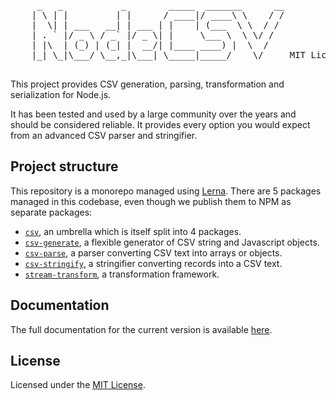 
<pre>
     _   _           _        _____  _______      __
    | \ | |         | |      / ____|/ ____\ \    / /
    |  \| | ___   __| | ___ | |    | (___  \ \  / /
    | . ` |/ _ \ / _` |/ _ \| |     \___ \  \ \/ /
    | |\  | (_) | (_| |  __/| |____ ____) |  \  /
    |_| \_|\___/ \__,_|\___| \_____|_____/    \/     MIT License

</pre>

This project provides CSV generation, parsing, transformation and serialization for Node.js.

It has been tested and used by a large community over the years and should be considered reliable. It provides every option you would expect from an advanced CSV parser and stringifier.

## Project structure

This repository is a monorepo managed using [Lerna](https://github.com/lerna/lerna). There are 5 packages managed in this codebase, even though we publish them to NPM as separate packages:

*   [`csv`](packages/csv/),
    an umbrella which is itself split into 4 packages.
*   [`csv-generate`](packages/csv-generate/),
    a flexible generator of CSV string and Javascript objects.
*   [`csv-parse`](packages/csv-parse/),
    a parser converting CSV text into arrays or objects.
*   [`csv-stringify`](packages/csv-stringify/),
    a stringifier converting records into a CSV text.
*   [`stream-transform`](packages/stream-transform/),
    a transformation framework.

## Documentation

The full documentation for the current version is available [here](https://csv.js.org).

## License

Licensed under the [MIT License](LICENSE).
